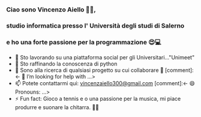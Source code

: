 ### Ciao sono Vincenzo Aiello 👋🏽,
### studio informatica presso l' Università degli studi di Salerno
### e ho una forte passione per la programmazione 😍💻

- 🔭 Sto lavorando su una piattaforma social per gli Universitari..."Unimeet"
- 🌱 Sto raffinando la conoscenza di python
- 👯 Sono alla ricerca di qualsiasi progetto su cui collaborare 🤣
[comment]:<- 🤔 I’m looking for help with ...>
- 📫 Potete contattarmi qui: vincenzaiello300@gmail.com
[comment]:<- 😄 Pronouns: ...>
- ⚡ Fun fact: Gioco a tennis e o una passione per la musica,
                mi piace produrre e suonare la chitarra. 🎸🎾

